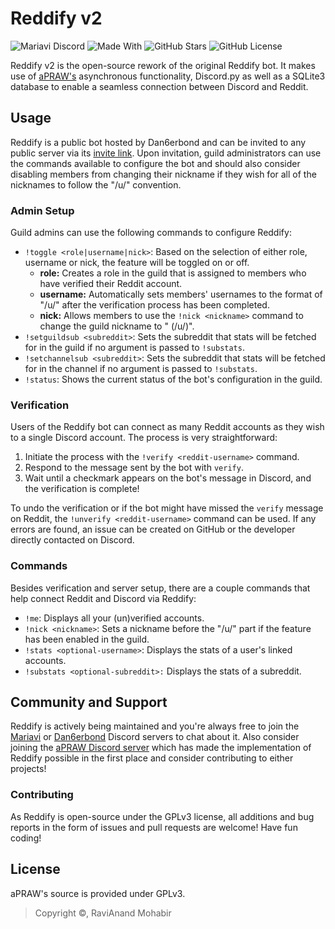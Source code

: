 # Reddify v2

![Mariavi Discord](https://img.shields.io/discord/554773624784027658?color=7289da&label=Discord&logo=discord&style=flat-square)
![Made With](https://img.shields.io/badge/made_with-Python_3.7-blue?style=flat-square&logo=python)
![GitHub Stars](https://img.shields.io/github/stars/Dan6erbond/Reddify-v2?style=flat-square)
![GitHub License](https://img.shields.io/github/license/Dan6erbond/Reddify-v2?style=flat-square)

Reddify v2 is the open-source rework of the original Reddify bot. It makes use of [aPRAW's](http://apraw.readthedocs.io/) asynchronous functionality, Discord.py as well as a SQLite3 database to enable a seamless connection between Discord and Reddit.

## Usage

Reddify is a public bot hosted by Dan6erbond and can be invited to any public server via its [invite link](https://discord.com/oauth2/authorize?client_id=555093732010229760&scope=bot). Upon invitation, guild administrators can use the commands available to configure the bot and should also consider disabling members from changing their nickname if they wish for all of the nicknames to follow the "/u/<reddit-username>" convention.
 
 ### Admin Setup
 
 Guild admins can use the following commands to configure Reddify:
 
  - `!toggle <role|username|nick>`: Based on the selection of either role, username or nick, the feature will be toggled on or off.
    * **role:** Creates a role in the guild that is assigned to members who have verified their Reddit account.
    * **username:** Automatically sets members' usernames to the format of "/u/<reddit-username>" after the verification process has been completed.
    * **nick:** Allows members to use the `!nick <nickname>` command to change the guild nickname to "<nickname> (/u/<reddit-username>)".
  - `!setguildsub <subreddit>`: Sets the subreddit that stats will be fetched for in the guild if no argument is passed to `!substats`.
  - `!setchannelsub <subreddit>`: Sets the subreddit that stats will be fetched for in the channel if no argument is passed to `!substats`.
  - `!status`: Shows the current status of the bot's configuration in the guild.
 
 ### Verification
 
 Users of the Reddify bot can connect as many Reddit accounts as they wish to a single Discord account. The process is very straightforward:
 
 1. Initiate the process with the `!verify <reddit-username>` command.
 2. Respond to the message sent by the bot with `verify`.
 3. Wait until a checkmark appears on the bot's message in Discord, and the verification is complete!
 
 To undo the verification or if the bot might have missed the `verify` message on Reddit, the `!unverify <reddit-username>` command can be used. If any errors are found, an issue can be created on GitHub or the developer directly contacted on Discord.
 
 ### Commands
 
 Besides verification and server setup, there are a couple commands that help connect Reddit and Discord via Reddify:
 
  - `!me`: Displays all your (un)verified accounts.
  - `!nick <nickname>`: Sets a nickname before the "/u/<reddit-username>" part if the feature has been enabled in the guild.
  - `!stats <optional-username>`: Displays the stats of a user's linked accounts.
  - `!substats <optional-subreddit>:` Displays the stats of a subreddit.

## Community and Support

Reddify is actively being maintained and you're always free to join the [Mariavi](https://img.shields.io/discord/554773624784027658?color=7289da&label=Discord&logo=discord&style=flat-square) or [Dan6erbond](https://discord.gg/wMEyKZk) Discord servers to chat about it. Also consider joining the [aPRAW Discord server](https://discord.gg/66avTS7) which has made the implementation of Reddify possible in the first place and consider contributing to either projects!

### Contributing

As Reddify is open-source under the GPLv3 license, all additions and bug reports in the form of issues and pull requests are welcome! Have fun coding!

## License

aPRAW's source is provided under GPLv3.
> Copyright ©, RaviAnand Mohabir
